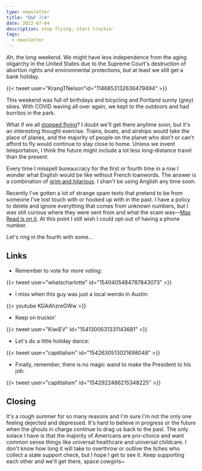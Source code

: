 ```yaml
---
type: newsletter
title: "D&F 7/4"
date: 2022-07-04
description: stop flying, start truckin'
tags:
  - newsletter
---
```


Ah, the long weekend. We might have less independence from the aging oligarchy in the United States due to the Supreme Court's destruction of abortion rights and environmental protections, but at least we still get a bank holiday.

{{< tweet user="KrangTNelson"id="1146853132636479494" >}}

This weekend was full of birthdays and bicycling and Portland sunny (grey) skies. With COVID waving all over again, we kept to the outdoors and had burritos in the park. 

What if we all [stopped flying](https://www.bbc.com/future/article/20220519-what-if-we-all-stopped-flying)? I doubt we'll get there anytime soon, but it's an interesting thought exercise. Trains, boats, and airships would take the place of planes, and the majority of people on the planet who don't or can't afford to fly would continue to stay close to home. Unless we invent teleportation, I think the future might include a lot less long-distance travel than the present. 

Every time I misspell bureaucracy for the first or fourth time in a row I wonder what English would be like without French loanwords. The answer is a combination of [grim and hilarious](https://youtu.be/IIo-17SIkws). I shan't be using Anglish any time soon.

Recently I've gotten a lot of strange spam texts that pretend to be from someone I've lost touch with or hooked up with in the past. I have a policy to delete and ignore everything that comes from unknown numbers, but I was still curious where they were sent from and what the scam was—[Max Read is on it](https://newsletters.feedbinusercontent.com/528/528ff9b1d590ed8ddf1a8408c813a20569dba8e1.html). At this point I still wish I could opt-out of having a phone number.

Let's ring in the fourth with some...

## Links

- Remember to vote for more voting:

{{< tweet user="whatscharlotte" id="1540405484787843073" >}}

- I miss when this guy was just a local weirdo in Austin:

{{< youtube KGAAhzreGWw >}}

- Keep on truckin'

{{< tweet user="KiwiEV" id="1541300631331143681" >}}
 
- Let's do a little holiday dance:

{{< tweet user="capittalism" id="1542630513021698048" >}}

- Finally, remember, there is no magic wand to make the President to his job:

{{< tweet user="capittalism" id="1542922486215348225" >}}

## Closing

It's a rough summer for so many reasons and I'm sure I'm not the only one feeling dejected and depressed. It's hard to believe in progress or the future when the ghouls in charge continue to drag us back to the past. The only solace I have is that the majority of Americans are pro-choice and want common sense things like universal healthcare and universal childcare. I don't know how long it will take to overthrow or outlive the liches who collect a state support check, but I hope I get to see it. Keep supporting each other and we'll get there, space cowgirls~